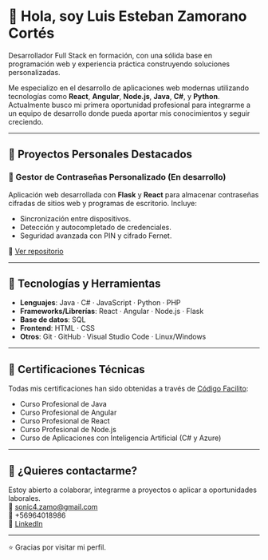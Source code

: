 # 👋 Hola, soy Luis Esteban Zamorano Cortés

Desarrollador Full Stack en formación, con una sólida base en programación web y experiencia práctica construyendo soluciones personalizadas.

Me especializo en el desarrollo de aplicaciones web modernas utilizando tecnologías como **React**, **Angular**, **Node.js**, **Java**, **C#**, y **Python**. Actualmente busco mi primera oportunidad profesional para integrarme a un equipo de desarrollo donde pueda aportar mis conocimientos y seguir creciendo.

---

## 🚀 Proyectos Personales Destacados

### 🔐 Gestor de Contraseñas Personalizado (En desarrollo)
Aplicación web desarrollada con **Flask** y **React** para almacenar contraseñas cifradas de sitios web y programas de escritorio. Incluye:
- Sincronización entre dispositivos.
- Detección y autocompletado de credenciales.
- Seguridad avanzada con PIN y cifrado Fernet.

🔗 [Ver repositorio](https://github.com/luiszamorano-dev)

---

## 🧠 Tecnologías y Herramientas

- **Lenguajes**: Java · C# · JavaScript · Python · PHP
- **Frameworks/Librerías**: React · Angular · Node.js · Flask
- **Base de datos**: SQL
- **Frontend**: HTML · CSS
- **Otros**: Git · GitHub · Visual Studio Code · Linux/Windows

---

## 📜 Certificaciones Técnicas

Todas mis certificaciones han sido obtenidas a través de [Código Facilito](https://codigofacilito.com):

- Curso Profesional de Java  
- Curso Profesional de Angular  
- Curso Profesional de React  
- Curso Profesional de Node.js  
- Curso de Aplicaciones con Inteligencia Artificial (C# y Azure)

---

## 🤝 ¿Quieres contactarme?

Estoy abierto a colaborar, integrarme a proyectos o aplicar a oportunidades laborales.  
📩 sonic4.zamo@gmail.com  
📱 +56964018986  
🔗 [LinkedIn](https://www.linkedin.com/in/luiszamorano-dev)

---

⭐ Gracias por visitar mi perfil.

